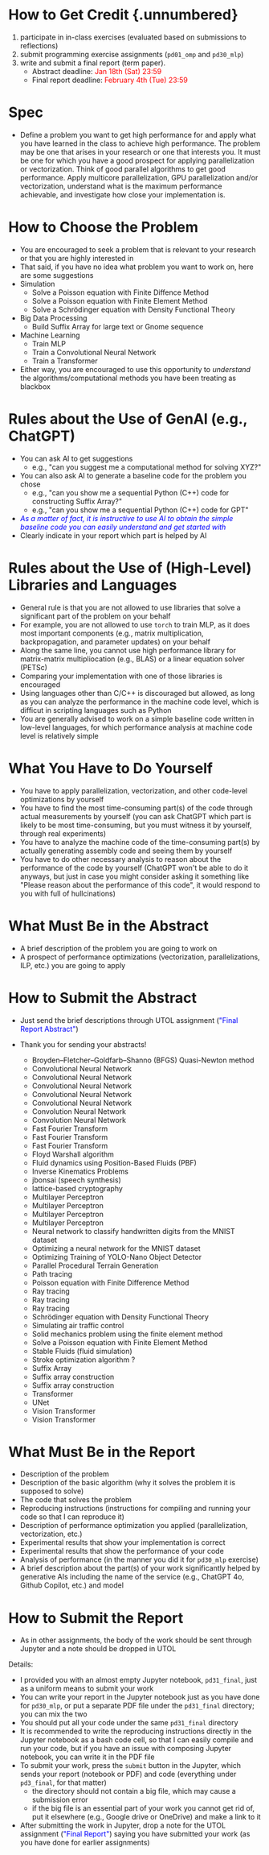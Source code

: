 <link rel="stylesheet" href="../scripts/style.css">

# How to Get Credit {.unnumbered}

1. participate in in-class exercises (evaluated based on submissions to reflections)
1. submit programming exercise assignments (`pd01_omp` and `pd30_mlp`)
1. write and submit a final report (term paper).
    * Abstract deadline: <font color="red">Jan 18th (Sat) 23:59</font>
    * Final report deadline: <font color="red">February 4th (Tue) 23:59</font>

# Spec

* Define a problem you want to get high performance for and apply what you have learned in the class to achieve high performance. The problem may be one that arises in your research or one that interests you. It must be one for which you have a good prospect for applying parallelization or vectorization. Think of good parallel algorithms to get good performance. Apply multicore parallelization, GPU parallelization and/or vectorization, understand what is the maximum performance achievable, and investigate how close your implementation is.

# How to Choose the Problem

* You are encouraged to seek a problem that is relevant to your research or that you are highly interested in
* That said, if you have no idea what problem you want to work on, here are some suggestions
* Simulation
  * Solve a Poisson equation with Finite Diffence Method
  * Solve a Poisson equation with Finite Element Method
  * Solve a Schrödinger equation with Density Functional Theory
* Big Data Processing
  * Build Suffix Array for large text or Gnome sequence
* Machine Learning
  * Train MLP
  * Train a Convolutional Neural Network
  * Train a Transformer
* Either way, you are encouraged to use this opportunity to _understand_ the algorithms/computational methods you have been treating as blackbox

# Rules about the Use of GenAI (e.g., ChatGPT)

* You can ask AI to get suggestions 
  * e.g., "can you suggest me a computational method for solving XYZ?"
* You can also ask AI to generate a baseline code for the problem you chose
  * e.g., "can you show me a sequential Python (C++) code for constructing Suffix Array?"
  * e.g., "can you show me a sequential Python (C++) code for GPT"
* <font color="blue">_As a matter of fact, it is instructive to use AI to obtain the simple baseline code you can easily understand and get started with_</font>
* Clearly indicate in your report which part is helped by AI
  
# Rules about the Use of (High-Level) Libraries and Languages

* General rule is that you are not allowed to use libraries that solve a significant part of the problem on your behalf
* For example, you are not allowed to use `torch` to train MLP, as it does most important components (e.g., matrix multiplication, backpropagation, and parameter updates) on your behalf
* Along the same line, you cannot use high performance library for matrix-matrix multipliocation (e.g., BLAS) or a linear equation solver (PETSc)
* Comparing your implementation with one of those libraries is encouraged
* Using languages other than C/C++ is discouraged but allowed, as long as you can analyze the performance in the machine code level, which is difficut in scripting languages such as Python
* You are generally advised to work on a simple baseline code written in low-level languages, for which performance analysis at machine code level is relatively simple

# What You Have to Do Yourself

* You have to apply parallelization, vectorization, and other code-level optimizations by yourself
* You have to find the most time-consuming part(s) of the code through actual measurements by yourself (you can ask ChatGPT which part is likely to be most time-consuming, but you must witness it by yourself, through real experiments)
* You have to analyze the machine code of the time-consuming part(s) by actually generating assembly code and seeing them by yourself
* You have to do other necessary analysis to reason about the performance of the code by yourself (ChatGPT won't be able to do it anyways, but just in case you might consider asking it something like "Please reason about the performance of this code", it would respond to you with full of hullcinations)

# What Must Be in the Abstract

* A brief description of the problem you are going to work on
* A prospect of performance optimizations (vectorization, parallelizations, ILP, etc.) you are going to apply

# How to Submit the Abstract

* Just send the brief descriptions through UTOL assignment (<font color="blue">"Final Report Abstract"</font>)

* Thank you for sending your abstracts!
  * Broyden–Fletcher–Goldfarb–Shanno (BFGS) Quasi-Newton method
  * Convolutional Neural Network
  * Convolutional Neural Network
  * Convolutional Neural Network
  * Convolutional Neural Network
  * Convolutional Neural Network
  * Convolution Neural Network
  * Convolution Neural Network
  * Fast Fourier Transform
  * Fast Fourier Transform
  * Fast Fourier Transform
  * Floyd Warshall algorithm
  * Fluid dynamics using Position-Based Fluids (PBF)
  * Inverse Kinematics Problems
  * jbonsai (speech synthesis)
  * lattice-based cryptography
  * Multilayer Perceptron
  * Multilayer Perceptron
  * Multilayer Perceptron
  * Multilayer Perceptron
  * Neural network to classify handwritten digits from the MNIST dataset
  * Optimizing a neural network for the MNIST dataset
  * Optimizing Training of YOLO-Nano Object Detector
  * Parallel Procedural Terrain Generation
  * Path tracing
  * Poisson equation with Finite Difference Method
  * Ray tracing
  * Ray tracing
  * Ray tracing
  * Schrödinger equation with Density Functional Theory
  * Simulating air traffic control
  * Solid mechanics problem using the finite element method
  * Solve a Poisson equation with Finite Element Method
  * Stable Fluids (fluid simulation)
  * Stroke optimization algorithm ?
  * Suffix Array
  * Suffix array construction
  * Suffix array construction
  * Transformer
  * UNet
  * Vision Transformer
  * Vision Transformer


# What Must Be in the Report

* Description of the problem
* Description of the basic algorithm (why it solves the problem it is supposed to solve)
* The code that solves the problem
* Reproducing instructions (instructions for compiling and running your code so that I can reproduce it)
* Description of performance optimization you applied (parallelization, vectorization, etc.)
* Experimental results that show your implementation is correct
* Experimental results that show the performance of your code
* Analysis of performance (in the manner you did it for `pd30_mlp` exercise)
* A brief description about the part(s) of your work significantly helped by generative AIs including the name of the service (e.g., ChatGPT 4o, Github Copilot, etc.) and model

# How to Submit the Report

* As in other assignments, the body of the work should be sent through Jupyter and a note should be dropped in UTOL

Details:

* I provided you with an almost empty Jupyter notebook, `pd31_final`, just as a uniform means to submit your work
* You can write your report in the Jupyter notebook just as you have done for `pd30_mlp`, or put a separate PDF file under the `pd31_final` directory; you can mix the two
* You should put all your code under the same `pd31_final` directory
* It is recommended to write the reproducing instructions directly in the Jupyter notebook as a bash code cell, so that I can easily compile and run your code, but if you have an issue with composing Jupyter notebook, you can write it in the PDF file
* To submit your work, press the `submit` button in the Jupyter, which sends your report (notebook or PDF) and code (everything under `pd3_final`, for that matter)
  * the directory should not contain a big file, which may cause a submission error
  * if the big file is an essential part of your work you cannot get rid of, put it elsewhere (e.g., Google drive or OneDrive) and make a link to it
* After submitting the work in Jupyter, drop a note for the UTOL assignment (<font color="blue">"Final Report"</font>) saying you have submitted your work (as you have done for earlier assignments)


